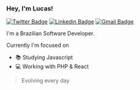 ### Hey, I'm Lucas!

[![Twitter Badge](https://img.shields.io/badge/-Twitter-1ca0f1?style=flat-square&labelColor=1ca0f1&logo=twitter&logoColor=white&link=https://twitter.com/dev_ouluka)](https://twitter.com/dev_ouluka)
[![Linkedin Badge](https://img.shields.io/badge/-LinkedIn-blue?style=flat-square&logo=Linkedin&logoColor=white&link=https://www.linkedin.com/in/ouluka/)](https://www.linkedin.com/in/ouluka/)
[![Gmail Badge](https://img.shields.io/badge/-Gmail-c14438?style=flat-square&logo=Gmail&logoColor=white)](mailto:lfaria.gouvea@gmail.com)

I'm a Brazilian Software Developer. 

Currently I'm focused on 
- 📚 Studying Javascript
- 💻 Working with PHP & React

> Evolving every day
